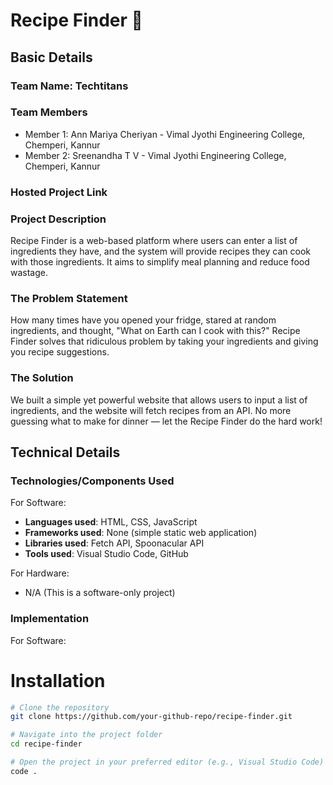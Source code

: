 # Recipe Finder 🎯

## Basic Details
### Team Name: Techtitans

### Team Members
- Member 1: Ann Mariya Cheriyan - Vimal Jyothi Engineering College, Chemperi, Kannur
- Member 2: Sreenandha T V -  Vimal Jyothi Engineering College, Chemperi, Kannur

### Hosted Project Link
<!--[https://your-deployed-project-link-here.com] *(Replace this with your actual hosted link)*-->

### Project Description
Recipe Finder is a web-based platform where users can enter a list of ingredients they have, and the system will provide recipes they can cook with those ingredients. It aims to simplify meal planning and reduce food wastage.

### The Problem Statement
How many times have you opened your fridge, stared at random ingredients, and thought, "What on Earth can I cook with this?" Recipe Finder solves that ridiculous problem by taking your ingredients and giving you recipe suggestions.

### The Solution
We built a simple yet powerful website that allows users to input a list of ingredients, and the website will fetch recipes from an API. No more guessing what to make for dinner — let the Recipe Finder do the hard work!

## Technical Details
### Technologies/Components Used
For Software:
- **Languages used**: HTML, CSS, JavaScript
- **Frameworks used**: None (simple static web application)
- **Libraries used**: Fetch API, Spoonacular API
- **Tools used**: Visual Studio Code, GitHub

For Hardware:
- N/A (This is a software-only project)

### Implementation
For Software:

# Installation
```bash
# Clone the repository
git clone https://github.com/your-github-repo/recipe-finder.git

# Navigate into the project folder
cd recipe-finder

# Open the project in your preferred editor (e.g., Visual Studio Code)
code .



